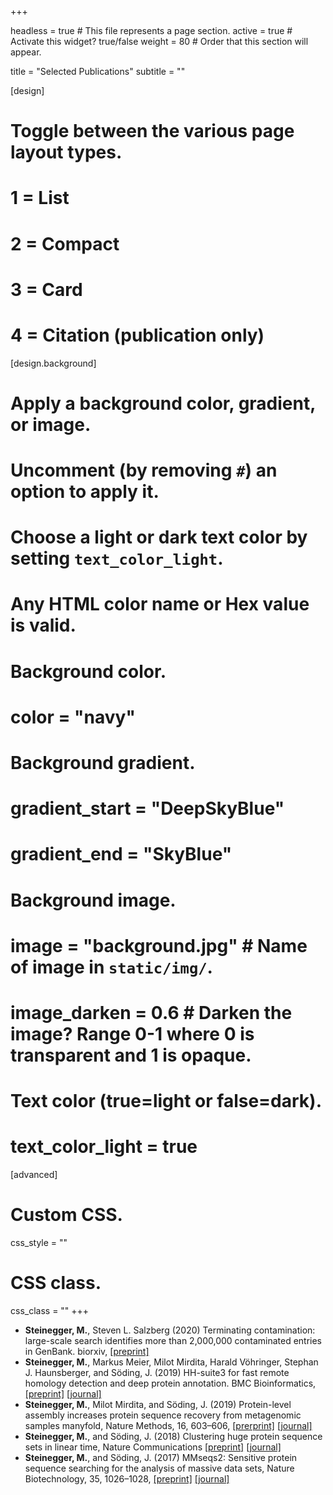 +++

headless = true  # This file represents a page section.
active = true  # Activate this widget? true/false
weight = 80  # Order that this section will appear.

title = "Selected Publications"
subtitle = ""

[design]
  # Toggle between the various page layout types.
  #   1 = List
  #   2 = Compact
  #   3 = Card
  #   4 = Citation (publication only)


[design.background]
  # Apply a background color, gradient, or image.
  #   Uncomment (by removing `#`) an option to apply it.
  #   Choose a light or dark text color by setting `text_color_light`.
  #   Any HTML color name or Hex value is valid.
  
  # Background color.
  # color = "navy"
  
  # Background gradient.
  # gradient_start = "DeepSkyBlue"
  # gradient_end = "SkyBlue"
  
  # Background image.
  # image = "background.jpg"  # Name of image in `static/img/`.
  # image_darken = 0.6  # Darken the image? Range 0-1 where 0 is transparent and 1 is opaque.

  # Text color (true=light or false=dark).
  # text_color_light = true  
  
[advanced]
 # Custom CSS. 
 css_style = ""
 
 # CSS class.
 css_class = ""
+++

- **Steinegger, M.**, Steven L. Salzberg (2020) Terminating contamination: large-scale search identifies more than 2,000,000 contaminated entries in GenBank. biorxiv, [[preprint]](https://www.biorxiv.org/content/10.1101/2020.01.26.920173v1)
- **Steinegger, M.**, Markus Meier, Milot Mirdita, Harald Vöhringer, Stephan J. Haunsberger, and Söding, J. (2019) HH-suite3 for fast remote homology detection and deep protein annotation. BMC Bioinformatics, [[preprint]](https://www.biorxiv.org/content/10.1101/560029v1) [[journal]](https://bmcbioinformatics.biomedcentral.com/articles/10.1186/s12859-019-3019-7)
- **Steinegger, M.**, Milot Mirdita, and Söding, J. (2019) Protein-level assembly increases protein sequence recovery from metagenomic samples manyfold, Nature Methods, 16, 603–606, [[prerprint]](https://www.biorxiv.org/content/10.1101/386110v2) [[journal]](https://www.nature.com/articles/s41592-019-0437-4)
- **Steinegger, M.**, and Söding, J. (2018) Clustering huge protein sequence sets in linear time, Nature Communications [[preprint]](https://www.biorxiv.org/content/10.1101/104034v4) [[journal]](https://www.nature.com/articles/s41467-018-04964-5)
- **Steinegger, M.**, and Söding, J. (2017) MMseqs2: Sensitive protein sequence searching for the analysis of massive data sets, Nature Biotechnology, 35, 1026–1028, [[preprint]](https://www.biorxiv.org/content/10.1101/079681v5.full) [[journal]](https://www.nature.com/articles/nbt.3988)

